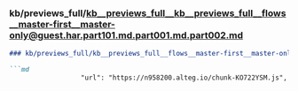 ### kb/previews_full/kb__previews_full__kb__previews_full__flows__master-first__master-only@guest.har.part101.md.part001.md.part002.md

```md
### kb/previews_full/kb__previews_full__flows__master-first__master-only@guest.har.part101.md.part001.md (part 002)

```md
                  "url": "https://n958200.alteg.io/chunk-KO722YSM.js",
                      
```

```

```

